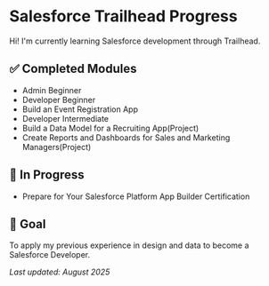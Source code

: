 # Salesforce Trailhead Progress

Hi! I'm currently learning Salesforce development through Trailhead.

## ✅ Completed Modules

- Admin Beginner
- Developer Beginner
- Build an Event Registration App
- Developer Intermediate
- Build a Data Model for a Recruiting App(Project)
- Create Reports and Dashboards for Sales and Marketing Managers(Project)
    
## 🚀 In Progress

- Prepare for Your Salesforce Platform App Builder Certification
    
## 📌 Goal

To apply my previous experience in design and data to become a Salesforce Developer.

_Last updated: August 2025_
